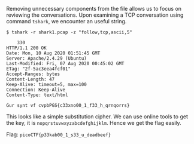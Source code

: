 Removing unnecessary components from the file allows us to focus on reviewing the conversations. Upon examining a TCP conversation using command `tshark`, we encounter an useful string.

~~~shell
$ tshark -r shark1.pcap -z "follow,tcp,ascii,5"

	330
HTTP/1.1 200 OK
Date: Mon, 10 Aug 2020 01:51:45 GMT
Server: Apache/2.4.29 (Ubuntu)
Last-Modified: Fri, 07 Aug 2020 00:45:02 GMT
ETag: "2f-5ac3eea4fcf01"
Accept-Ranges: bytes
Content-Length: 47
Keep-Alive: timeout=5, max=100
Connection: Keep-Alive
Content-Type: text/html

Gur synt vf cvpbPGS{c33xno00_1_f33_h_qrnqorrs}
~~~

This looks like a simple substitution cipher. We can use online tools to get the key, it is `nopqrstuvwxyzabcdefghijklm`. Hence we get the flag easily.

Flag: 
`picoCTF{p33kab00_1_s33_u_deadbeef}`